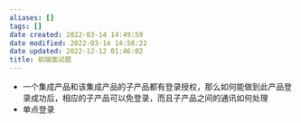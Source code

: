 ```yaml
---
aliases: []
tags: []
date created: 2022-03-14 14:49:59
date modified: 2022-03-14 14:58:22
date updated: 2022-12-12 01:46:02
title: 前端面试题
---
```


- 一个集成产品和该集成产品的子产品都有登录授权，那么如何能做到此产品登录成功后，相应的子产品可以免登录，而且子产品之间的通讯如何处理
- 单点登录
